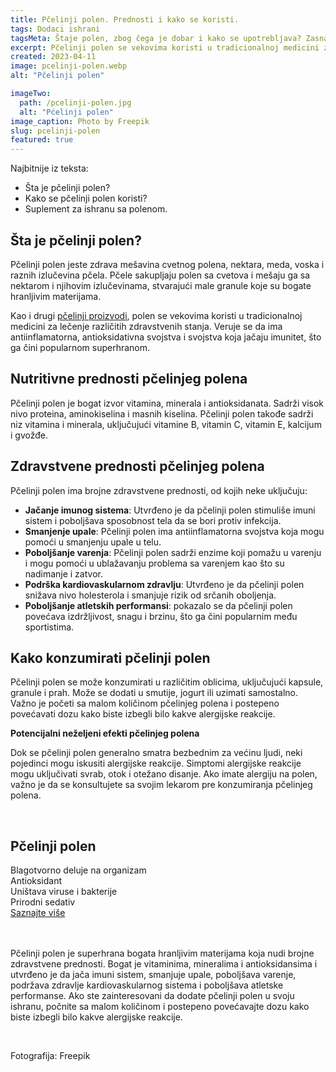 ```yaml
---
title: Pčelinji polen. Prednosti i kako se koristi.
tags: Dodaci ishrani
tagsMeta: Štaje polen, zbog čega je dobar i kako se upotrebljava? Zasnajte kako se konzumnira pčelinji polen, , preporuke i mere opreza.
excerpt: Pčelinji polen se vekovima koristi u tradicionalnoj medicini za lečenje različitih zdravstvenih stanja.
created: 2023-04-11
image: pcelinji-polen.webp
alt: "Pčelinji polen"

imageTwo:
  path: /pcelinji-polen.jpg
  alt: "Pćelinji polen"
image_caption: Photo by Freepik
slug: pcelinji-polen
featured: true
---
```



<div class="text-component line-height-lg v-space-md">

<div class="tldr-box">
  <div class="tldr-box__content">
	<span class="text-base font-bold">Najbitnije iz teksta:</span>
    <ul class="list list--ul margin-top-sm margin-bottom-0">
      <li>Šta je pčelinji polen?</li>
      <li>Kako se pčelinji polen koristi?</li>
      <li>Suplement za ishranu sa polenom.</li>
		</ul>
  </div>
</div>

## Šta je pčelinji polen?

Pčelinji polen jeste zdrava mešavina cvetnog polena, nektara, meda, voska i raznih izlučevina pčela. Pčele sakupljaju polen sa cvetova i mešaju ga sa nektarom i njihovim izlučevinama, stvarajući male granule koje su bogate hranljivim materijama.

Kao i drugi [pčelinji proizvodi](/pcelinji-proizvodi/), polen se vekovima koristi u tradicionalnoj medicini za lečenje različitih zdravstvenih stanja. Veruje se da ima antiinflamatorna, antioksidativna svojstva i svojstva koja jačaju imunitet, što ga čini popularnom superhranom.

## Nutritivne prednosti pčelinjeg polena

Pčelinji polen je bogat izvor vitamina, minerala i antioksidanata. Sadrži visok nivo proteina, aminokiselina i masnih kiselina. Pčelinji polen takođe sadrži niz vitamina i minerala, uključujući vitamine B, vitamin C, vitamin E, kalcijum i gvožđe.

## Zdravstvene prednosti pčelinjeg polena

Pčelinji polen ima brojne zdravstvene prednosti, od kojih neke uključuju:

- **Jačanje imunog sistema**: Utvrđeno je da pčelinji polen stimuliše imuni sistem i poboljšava sposobnost tela da se bori protiv infekcija.
- **Smanjenje upale**: Pčelinji polen ima antiinflamatorna svojstva koja mogu pomoći u smanjenju upale u telu.
- **Poboljšanje varenja**: Pčelinji polen sadrži enzime koji pomažu u varenju i mogu pomoći u ublažavanju problema sa varenjem kao što su nadimanje i zatvor.
- **Podrška kardiovaskularnom zdravlju**: Utvrđeno je da pčelinji polen snižava nivo holesterola i smanjuje rizik od srčanih oboljenja.
- **Poboljšanje atletskih performansi**: pokazalo se da pčelinji polen povećava izdržljivost, snagu i brzinu, što ga čini popularnim među sportistima.

## Kako konzumirati pčelinji polen

Pčelinji polen se može konzumirati u različitim oblicima, uključujući kapsule, granule i prah. Može se dodati u smutije, jogurt ili uzimati samostalno. Važno je početi sa malom količinom pčelinjeg polena i postepeno povećavati dozu kako biste izbegli bilo kakve alergijske reakcije.

**Potencijalni neželjeni efekti pčelinjeg polena**

Dok se pčelinji polen generalno smatra bezbednim za većinu ljudi, neki pojedinci mogu iskusiti alergijske reakcije. Simptomi alergijske reakcije mogu uključivati svrab, otok i otežano disanje. Ako imate alergiju na polen, važno je da se konsultujete sa svojim lekarom pre konzumiranja pčelinjeg polena.



<br>

<div class="text-component__block padding-y-md padding-x-md radius-lg margin-top-md bg-white">
	<div class="grid gap-sm">
		<div class="col-4@md">
			<g-image class="" src="~/assets/img/forever_bee_pollen.webp" alt="Polen u kapsulama"></g-image>
		</div> 
		<div class="col-8@md">
			<div class="flex flex-wrap gap-sm items-center">
				<div class="">
					<h2 class="text-lg">Pčelinji polen</h2>
				</div>
        <div class="grid margin-bottom-lg gap-xxs">
					<div class="flex items-center text-sm">
						<g-image style="width: auto !important;" class="margin-left-important" src="~/assets/img/check.svg"></g-image>
							Blagotvorno deluje na organizam
					</div>
          <div class="flex items-center text-sm">
						<g-image style="width: auto !important;" class="margin-left-important" src="~/assets/img/check.svg"></g-image>
						  Antioksidant
					</div>
          <div class="flex items-center text-sm">
						<g-image style="width: auto !important;" class="margin-left-important" src="~/assets/img/check.svg"></g-image>
						 Uništava viruse i bakterije
					</div>
           <div class="flex items-center text-sm">
						<g-image style="width: auto !important;" class="margin-left-important" src="~/assets/img/check.svg"></g-image>
						Prirodni sedativ
					</div>
        </div>
			</div>
			<div class="flex gap-md@sm gap-md flex-column flex-row@sm padding-top-lg justify-between@sm items-center">
				<a href="/pcelinji-proizvodi/pcelinji-polen/" class="kupiteCTA btn btn--primary flex-grow center-between@lg justify-center btn--md">
					Saznajte više
				</a>
				<g-image style="width: auto !important;" class="" src="~/assets/img/logo-futer.png"></g-image>
			</div>
		</div>
	</div>
</div>

<br>
<br>

Pčelinji polen je superhrana bogata hranljivim materijama koja nudi brojne zdravstvene prednosti. Bogat je vitaminima, mineralima i antioksidansima i utvrđeno je da jača imuni sistem, smanjuje upale, poboljšava varenje, podržava zdravlje kardiovaskularnog sistema i poboljšava atletske performanse. Ako ste zainteresovani da dodate pčelinji polen u svoju ishranu, počnite sa malom količinom i postepeno povećavajte dozu kako biste izbegli bilo kakve alergijske reakcije.


<br>

Fotografija: Freepik

</div>